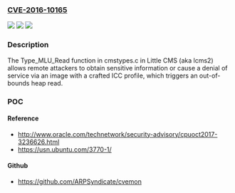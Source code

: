 ### [CVE-2016-10165](https://cve.mitre.org/cgi-bin/cvename.cgi?name=CVE-2016-10165)
![](https://img.shields.io/static/v1?label=Product&message=n%2Fa&color=blue)
![](https://img.shields.io/static/v1?label=Version&message=n%2Fa&color=blue)
![](https://img.shields.io/static/v1?label=Vulnerability&message=n%2Fa&color=brighgreen)

### Description

The Type_MLU_Read function in cmstypes.c in Little CMS (aka lcms2) allows remote attackers to obtain sensitive information or cause a denial of service via an image with a crafted ICC profile, which triggers an out-of-bounds heap read.

### POC

#### Reference
- http://www.oracle.com/technetwork/security-advisory/cpuoct2017-3236626.html
- https://usn.ubuntu.com/3770-1/

#### Github
- https://github.com/ARPSyndicate/cvemon

